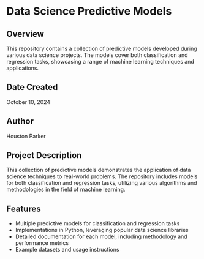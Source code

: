 # Data Science Predictive Models

## Overview
This repository contains a collection of predictive models developed during various data science projects. The models cover both classification and regression tasks, showcasing a range of machine learning techniques and applications.

## Date Created
October 10, 2024

## Author
Houston Parker

## Project Description
This collection of predictive models demonstrates the application of data science techniques to real-world problems. The repository includes models for both classification and regression tasks, utilizing various algorithms and methodologies in the field of machine learning.

## Features
- Multiple predictive models for classification and regression tasks
- Implementations in Python, leveraging popular data science libraries
- Detailed documentation for each model, including methodology and performance metrics
- Example datasets and usage instructions

## File Formats
- Python scripts (.py)
- Jupyter Notebooks (.ipynb)
- Data files (.csv, .json)

## Keywords
data science, predictive modeling, classification, regression, machine learning, Python

## How to Use
1. Clone the repository:
```git clone https://github.com/yourusername/data-science-predictive-models.git```
```cd data-science-predictive-models```

2. Install required dependencies:
```pip install -r requirements.txt```

3. Navigate to specific model directories and follow individual README instructions.

## Models Included
- Linear Regression
- Logistic Regression
- Random Forest
- Support Vector Machines
- Neural Networks
- (Add other models as applicable)

## Contributing
Contributions to improve existing models or add new ones are welcome. Please submit a pull request with your proposed changes.

## License
This project is licensed under the MIT License. See the LICENSE file for details.

## Contact
For any queries or collaborations, please contact Houston Parker at houston.parker@example.com.
